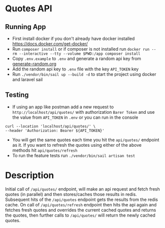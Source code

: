 # Quotes API

## Running App

-   First install docker if you don't already have docker installed https://docs.docker.com/get-docker/
-   Run `composer install` or if composer is not installed run `docker run --rm --interactive --tty --volume $PWD:/app composer install`
-   Copy `.env.example` to `.env` and generate a random api key from [generate-random.org](https://generate-random.org/api-key-generator?count=1&length=128&type=mixed-numbers&prefix=)
-   Add the random api key to `.env` file with the key `API_TOKEN` key
-   Run `./vendor/bin/sail up --build -d` to start the project using docker and laravel sail

## Testing

-   If using an app like postman add a new request to `http://localhost/api/quotes/` with authorization `Barer Token` and use the value from `API_TOKEN` in `.env` or you can run in the console

```
curl --location 'localhost/api/quotes/' \
--header 'Authorization: Bearer ${API_TOKEN}'
```

-   You will get the same quotes each time you hit the `api/quotes/` endpoint as it. If you want to refresh the quotes using either of the above methods hit `api/quotes/refresh`
-   To run the feature tests run `./vendor/bin/sail artisan test`

# Description

Initial call of `/api/quotes/` endpoint, will make an api request and fetch fresh quotes (in parallel) and then stores/caches those results in redis. Subsequent hits of the `/api/quotes` endpoint gets the results from the redis cache. On call of `/api/quotes/refresh` endpoint then hits the api again and fetches fresh quotes and overrides the current cached quotes and returns the quotes, then further calls to `/api/quotes/` will return the newly cached quotes.
